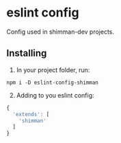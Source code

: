 # eslint config

Config used in shimman-dev projects.

## Installing

1. In your project folder, run:

```
npm i -D eslint-config-shimman
```

2. Adding to you eslint config:

```js
{
  'extends': [
    'shimman'
  ]
}
```

